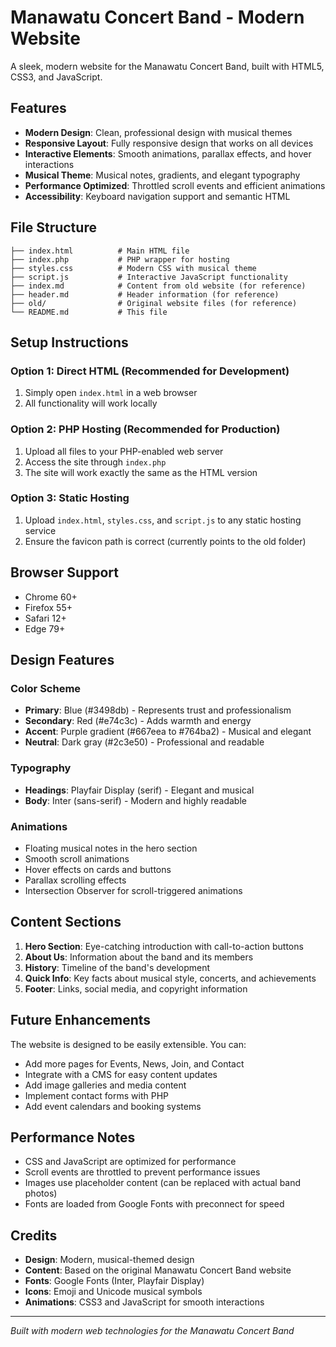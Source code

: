 # Manawatu Concert Band - Modern Website

A sleek, modern website for the Manawatu Concert Band, built with HTML5, CSS3, and JavaScript.

## Features

- **Modern Design**: Clean, professional design with musical themes
- **Responsive Layout**: Fully responsive design that works on all devices
- **Interactive Elements**: Smooth animations, parallax effects, and hover interactions
- **Musical Theme**: Musical notes, gradients, and elegant typography
- **Performance Optimized**: Throttled scroll events and efficient animations
- **Accessibility**: Keyboard navigation support and semantic HTML

## File Structure

```
├── index.html          # Main HTML file
├── index.php           # PHP wrapper for hosting
├── styles.css          # Modern CSS with musical theme
├── script.js           # Interactive JavaScript functionality
├── index.md            # Content from old website (for reference)
├── header.md           # Header information (for reference)
├── old/                # Original website files (for reference)
└── README.md           # This file
```

## Setup Instructions

### Option 1: Direct HTML (Recommended for Development)
1. Simply open `index.html` in a web browser
2. All functionality will work locally

### Option 2: PHP Hosting (Recommended for Production)
1. Upload all files to your PHP-enabled web server
2. Access the site through `index.php`
3. The site will work exactly the same as the HTML version

### Option 3: Static Hosting
1. Upload `index.html`, `styles.css`, and `script.js` to any static hosting service
2. Ensure the favicon path is correct (currently points to the old folder)

## Browser Support

- Chrome 60+
- Firefox 55+
- Safari 12+
- Edge 79+

## Design Features

### Color Scheme
- **Primary**: Blue (#3498db) - Represents trust and professionalism
- **Secondary**: Red (#e74c3c) - Adds warmth and energy
- **Accent**: Purple gradient (#667eea to #764ba2) - Musical and elegant
- **Neutral**: Dark gray (#2c3e50) - Professional and readable

### Typography
- **Headings**: Playfair Display (serif) - Elegant and musical
- **Body**: Inter (sans-serif) - Modern and highly readable

### Animations
- Floating musical notes in the hero section
- Smooth scroll animations
- Hover effects on cards and buttons
- Parallax scrolling effects
- Intersection Observer for scroll-triggered animations

## Content Sections

1. **Hero Section**: Eye-catching introduction with call-to-action buttons
2. **About Us**: Information about the band and its members
3. **History**: Timeline of the band's development
4. **Quick Info**: Key facts about musical style, concerts, and achievements
5. **Footer**: Links, social media, and copyright information

## Future Enhancements

The website is designed to be easily extensible. You can:

- Add more pages for Events, News, Join, and Contact
- Integrate with a CMS for easy content updates
- Add image galleries and media content
- Implement contact forms with PHP
- Add event calendars and booking systems

## Performance Notes

- CSS and JavaScript are optimized for performance
- Scroll events are throttled to prevent performance issues
- Images use placeholder content (can be replaced with actual band photos)
- Fonts are loaded from Google Fonts with preconnect for speed

## Credits

- **Design**: Modern, musical-themed design
- **Content**: Based on the original Manawatu Concert Band website
- **Fonts**: Google Fonts (Inter, Playfair Display)
- **Icons**: Emoji and Unicode musical symbols
- **Animations**: CSS3 and JavaScript for smooth interactions

---

*Built with modern web technologies for the Manawatu Concert Band*
